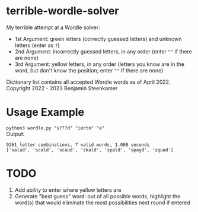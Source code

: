 # terrible-wordle-solver
My terrible attempt at a Wordle solver:
- 1st Argument: green letters (correctly guessed letters) and unknown letters (enter as `?`)
- 2nd Argument: incorrectly guessed letters, in any order (enter `""` if there are none)
- 3rd Argument: yellow letters, in any order (letters you know are in the word, but don't know the position; enter `""` if there are none)

Dictionary list contains all accepted Wordle words as of April 2022.  
Copyright 2022 - 2023 Benjamin Steenkamer

# Usage Example
`python3 wordle.py "s???d" "iertn" "a"`  
Output:
```
9261 letter combinations, 7 valid words, 1.008 seconds
['salad', 'scald', 'scaud', 'skald', 'spald', 'spayd', 'squad']
```
# TODO
1. Add ability to enter where yellow letters are
2. Generate "best guess" word: out of all possible words, highlight the word(s) that would eliminate the most possibilities next round if entered
